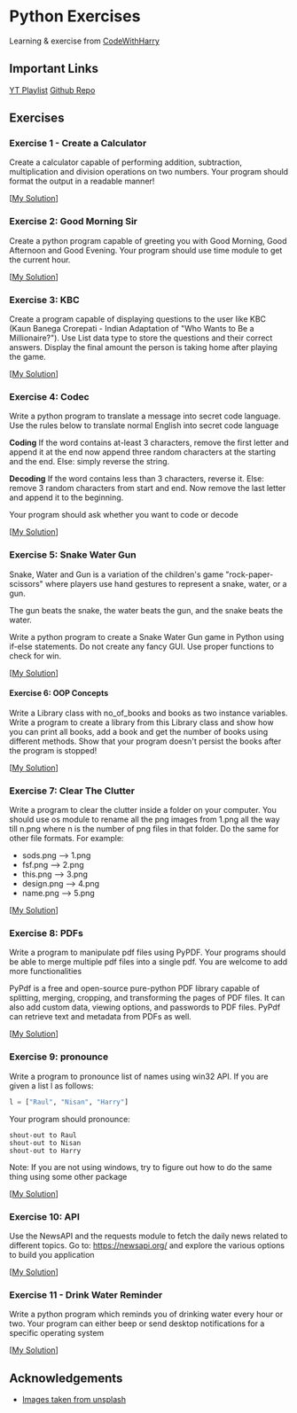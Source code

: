 # Python Exercises

Learning & exercise from [CodeWithHarry](https://www.youtube.com/@CodeWithHarry)

## Important Links

[YT Playlist](https://youtube.com/playlist?list=PLu0W_9lII9agwh1XjRt242xIpHhPT2llg&si=sU8L2w7FAjeHk4jR)
[Github Repo](https://github.com/CodeWithHarry/100-days-of-code-youtube)

## Exercises

### Exercise 1 - Create a Calculator

Create a calculator capable of performing addition, subtraction, multiplication and division operations on two numbers. Your program should format the output in a readable manner!

[[My Solution](exercise1.py)]

### Exercise 2: Good Morning Sir

Create a python program capable of greeting you with Good Morning, Good Afternoon and Good Evening. Your program should use time module to get the current hour.

[[My Solution](exercise2.py)]

### Exercise 3: KBC

Create a program capable of displaying questions to the user like KBC (Kaun Banega Crorepati - Indian Adaptation of "Who Wants to Be a Millionaire?"). Use List data type to store the questions and their correct answers. Display the final amount the person is taking home after playing the game.

[[My Solution](exercise3.py)]

### Exercise 4: Codec

Write a python program to translate a message into secret code language. Use the rules below to translate normal English into secret code language

**Coding**
If the word contains at-least 3 characters, remove the first letter and append it at the end now append three random characters at the starting and the end.
Else: simply reverse the string.

**Decoding**
If the word contains less than 3 characters, reverse it.
Else: remove 3 random characters from start and end. Now remove the last letter and append it to the beginning.

Your program should ask whether you want to code or decode

[[My Solution](exercise4.py)]

### Exercise 5: Snake Water Gun

Snake, Water and Gun is a variation of the children's game "rock-paper-scissors" where players use hand gestures to represent a snake, water, or a gun.

The gun beats the snake, the water beats the gun, and the snake beats the water.

Write a python program to create a Snake Water Gun game in Python using if-else statements. Do not create any fancy GUI. Use proper functions to check for win.

[[My Solution](exercise5.py)]

#### Exercise 6: OOP Concepts

Write a Library class with no_of_books and books as two instance variables. Write a program to create a library from this Library class and show how you can print all books, add a book and get the number of books using different methods. Show that your program doesn't persist the books after the program is stopped!

[[My Solution](exercise6.py)]

### Exercise 7: Clear The Clutter

Write a program to clear the clutter inside a folder on your computer.
You should use os module to rename all the png images from 1.png all the way till n.png where n is the number of png files in that folder. Do the same for other file formats. For example:

- sods.png --> 1.png
- fsf.png --> 2.png
- this.png --> 3.png
- design.png --> 4.png
- name.png --> 5.png

[[My Solution](exercise7.py)]

### Exercise 8: PDFs

Write a program to manipulate pdf files using PyPDF. Your programs should be able to merge multiple pdf files into a single pdf. You are welcome to add more functionalities

PyPdf is a free and open-source pure-python PDF library capable of splitting, merging, cropping, and transforming the pages of PDF files. It can also add custom data, viewing options, and passwords to PDF files. PyPdf can retrieve text and metadata from PDFs as well.

[[My Solution](exercise8.py)]

### Exercise 9: pronounce

Write a program to pronounce list of names using win32 API.
If you are given a list l as follows:

```python
l = ["Raul", "Nisan", "Harry"]
```

Your program should pronounce:

```
shout-out to Raul
shout-out to Nisan
shout-out to Harry
```

Note: If you are not using windows, try to figure out how to do the same thing using some other package

[[My Solution](exercise9.py)]

### Exercise 10: API

Use the NewsAPI and the requests module to fetch the daily news related to different topics.
Go to: https://newsapi.org/
and explore the various options to build you application

[[My Solution](exercise10.py)]

### Exercise 11 - Drink Water Reminder

Write a python program which reminds you of drinking water every hour or two. Your program can either beep or send desktop notifications for a specific operating system

[[My Solution](exercise11.py)]

## Acknowledgements

- [Images taken from unsplash](https://unsplash.com/)
